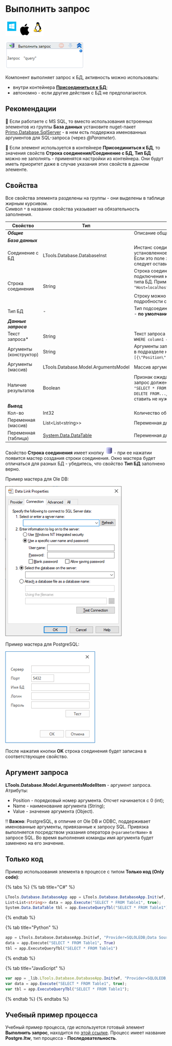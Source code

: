 # Выполнить запрос

![](<../../../.gitbook/assets/image (100) (1) (1) (1) (1) (1) (1) (10) (246).png>)

![](<../../../.gitbook/assets/image (421).png>)

Компонент выполняет запрос к БД, активность можно использовать:
* внутри контейнера [**Присоединиться к БД**](https://docs.primo-rpa.ru/primo-rpa/g_elements/el_basic/els_db/el_db_connect);
* автономно - если другие действия с БД не предполагаются.

## Рекомендации

:small_blue_diamond: Если работаете с MS SQL, то вместо использования встроенных элементов из группы **База данных** установите nuget-пакет [Primo.Database.SqlServer](https://www.nuget.org/packages/Primo.Database.SqlServer) - в нем есть поддержка именованных аргументов для SQL-запроса (через *@Parameter*).

:small_blue_diamond: Если элемент используется в контейнере **Присоединиться к БД**, то значения свойств **Строка соединения/Соединение с БД, Тип БД** можно не заполнять - применятся настройки из контейнера. Они будут иметь приоритет даже в случае указания этих свойств в данном элементе.

## Свойства

Все свойства элемента разделены на группы - они выделены в таблице жирным курсивом.\
Символ `*` в названии свойства указывает на обязательность заполнения.

| Свойство             | Тип                   | Описание                                      |
| -------------------- | --------------------- | --------------------------------------------- |
| ***Общие***          | | Описание общих свойств см. в разделе [Свойства элемента](https://docs.primo-rpa.ru/primo-rpa/primo-studio/process/elements#svoistva-elementa) | 
| ***База данных***    | |  |
| Соединение с БД      | LTools.Database.DatabaseInst | Инстанс соединения с БД. Заполняется, если уже имеется установленное подключение к БД, сохраненное в переменную. Если это поле заполнено, то свойства **Строка соединения** и **Тип БД** следует оставить пустыми |
| Строка соединения    | String                | Строка соединения, которая используется для установки подключения к базе данных. Вид строки зависит от выбранного типа БД. Пример для Postgre: `"Host=localhost;Password=1111;Username=postgres;Database=testdb"`. Строку можно сформировать автоматически по кнопке <img src="../../../.gitbook/assets/connection_editor_button.png" alt="" data-size="line">, подробности см. ниже |
| Тип БД               | -                     | Тип подсоединяемой базы данных. Доступные значения: 1) Ole DB - **по умолчанию**; 2) Postgre Sql; 3) ODBC |
| ***Данные запроса*** |  |  |
| Текст запроса\*      | String                | Текст запроса SQL. Пример для Postgre: `"SELECT * FROM table1 WHERE column1 = @par1"` |
| Аргументы (конструктор) | String             | Аргументы запроса в строковом формате. Описание аргумента см. в подразделе ниже. Пример: `"{\"Args\":[{\"Position\":0,\"Name\":\"@par1\",\"Script\":\"\\\"aaa\\\"\"}]}"` |
| Аргументы (массив)   | LTools.Database.Model.ArgumentsModel | Массив аргументов. Описание аргумента см. в подразделе ниже |
| Наличие результатов  | Boolean               | Признак ожидания результатов запроса - поставьте галочку, если запрос должен вернуть в ответ какие-то данные. Например, при `"SELECT * FROM table`. Если же это запрос типа `INSERT TO...` или `DELETE FROM...`, т.е который не возвращает данные, то галочку ставить не нужно |
| ***Вывод***          |  |  |
| Кол-во               | Int32                  | Количество обработанных строк                 |
| Переменная (массив)   | List\<List\<string>>  | Переменная для сохранения результатов запроса в массиве |
| Переменная (таблица) | [System.Data.DataTable](https://learn.microsoft.com/ru-ru/dotnet/api/system.data.datatable?view=netcore-2.1) | Переменная для сохранения результатов запроса в Datatable |

Свойство **Строка соединения** имеет кнопку <img src="../../../.gitbook/assets/connection_editor_button.png" alt="" data-size="line"> - при ее нажатии появится мастер создания строки соединения. Окно мастера будет отличаться для разных БД - убедитесь, что свойство **Тип БД** заполнено верно.

Пример мастера для Ole DB:

![Для Ole DB](<../../../.gitbook/assets/image (301).png>)

Пример мастера для PostgreSQL:

![Для Postgre Sql](<../../../.gitbook/assets/image (383).png>)

После нажатия кнопки **OK** строка соединения будет записана в соответствующее свойство.

## Аргумент запроса
**LTools.Database.Model.ArgumentsModelItem** - аргумент запроса.\
Атрибуты:
* Position - порядковый номер аргумента. Отсчет начинается с 0 (int);
* Name - наименование аргумента (String);
* Value - значение аргумента (Object).

:bangbang: **Важно**: PostgreSQL, в отличие от Ole DB и ODBC, поддерживает именованные аргументы, привязанные к запросу SQL. Привязка выполняется посредством указания оператора `@<parameterName>` в запросе SQL. Во время выполнения команды имя аргумента будет заменено на его значение.

## Только код

Пример использования элемента в процессе с типом **Только код (Only code)**:

{% tabs %}
{% tab title="C#" %}
```csharp
LTools.Database.DatabaseApp app = LTools.Database.DatabaseApp.Init(wf, "Provider=SQLOLEDB;Data Source=<servername>;Initial Catalog=<dbname>;Integrated Security=SSPI");
List<List<string>> data = app.Execute("SELECT * FROM Table1", true);
System.Data.DataTable tbl = app.ExecuteQueryTbl("SELECT * FROM Table1");
```
{% endtab %}

{% tab title="Python" %}
```python
app = LTools.Database.DatabaseApp.Init(wf, "Provider=SQLOLEDB;Data Source=<servername>;Initial Catalog=<dbname>;Integrated Security=SSPI")
data = app.Execute("SELECT * FROM Table1", True)
tbl = app.ExecuteQueryTbl("SELECT * FROM Table1")
```
{% endtab %}

{% tab title="JavaScript" %}
```javascript
var app = _lib.LTools.Database.DatabaseApp.Init(wf, "Provider=SQLOLEDB;Data Source=<servername>;Initial Catalog=<dbname>;Integrated Security=SSPI");
var data = app.Execute("SELECT * FROM Table1", true);
var tbl = app.ExecuteQueryTbl("SELECT * FROM Table1");
```
{% endtab %}
{% endtabs %}

## Учебный пример процесса
Учебный пример процесса, где используется готовый элемент **Выполнить запрос**, находится по [этой ссылке](https://github.com/PrimoRPA/Learning/tree/master/StudioActivities/Ru/%D0%91%D0%B0%D0%B7%D0%B0%20%D0%B4%D0%B0%D0%BD%D0%BD%D1%8B%D1%85). Процесс имеет название **Postgre.ltw**, тип процесса - **Последовательность**.

